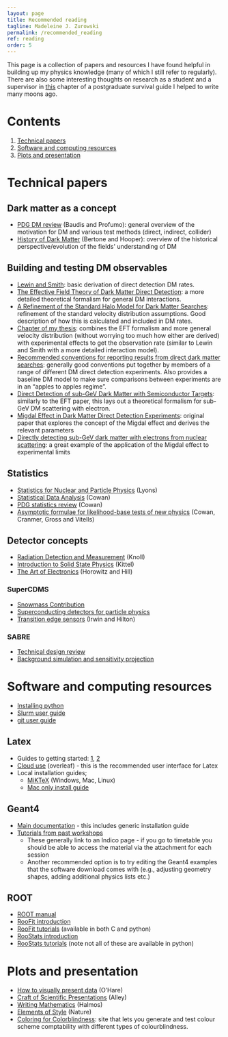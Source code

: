 ```yaml
---
layout: page
title: Recommended reading
tagline: Madeleine J. Zurowski
permalink: /recommended_reading
ref: reading
order: 5
---
```


This page is a collection of papers and resources I have found helpful in building up my physics knowledge (many of which I still refer to regularly). There are also some interesting thoughts on research as a student and a supervisor in [this](https://mjzurowski.github.io/files/Postgraduate_Survival_Guide_ch5.pdf) chapter of a postgraduate survival guide I helped to write many moons ago.

# Contents
1. [Technical papers](#papers)
2. [Software and computing resources](#software)
3. [Plots and presentation](#style)

# Technical papers<a name="papers"></a>

## Dark matter as a concept
* [PDG DM review](https://pdg.lbl.gov/2024/web/viewer.html?file=../reviews/rpp2024-rev-dark-matter.pdf) (Baudis and Profumo): general overview of the motivation for DM and various test methods (direct, indirect, collider)
* [History of Dark Matter](https://arxiv.org/abs/1605.04909) (Bertone and Hooper): overview of the historical perspective/evolution of the fields' understanding of DM

## Building and testing DM observables
* [Lewin and Smith](https://www.sciencedirect.com/science/article/abs/pii/S0927650596000473): basic derivation of direct detection DM rates.
* [The Effective Field Theory of Dark Matter Direct Detection](https://arxiv.org/abs/1203.3542): a more detailed theoretical formalism for general DM interactions.
* [A Refinement of the Standard Halo Model for Dark Matter Searches](https://arxiv.org/pdf/1810.11468): refinement of the standard velocity distribution assumptions. Good description of how this is calculated and included in DM rates.
* [Chapter of my thesis](https://mjzurowski.github.io/files/rate_calcs.pdf): combines the EFT formalism and more general velocity distribution (without worrying too much how either are derived) with experimental effects to get the observation rate (similar to Lewin and Smith with a more detailed interaction model).
* [Recommended conventions for reporting results from direct dark matter searches](https://arxiv.org/pdf/2105.00599): generally good conventions put together by members of a range of different DM direct detection experiments. Also provides a baseline DM model to make sure comparisons between experiments are in an “apples to apples regime”.
* [Direct Detection of sub-GeV Dark Matter with Semiconductor Targets](https://arxiv.org/pdf/1509.01598): similarly to the EFT paper, this lays out a theoretical formalism for sub-GeV DM scattering with electron.
* [Migdal Effect in Dark Matter Direct Detection Experiments](https://arxiv.org/abs/1707.07258): original paper that explores the concept of the Migdal effect and derives the relevant parameters
* [Directly detecting sub-GeV dark matter with electrons from nuclear scattering](https://arxiv.org/pdf/1711.09906): a great example of the application of the Migdal effect to experimental limits

## Statistics
* [Statistics for Nuclear and Particle Physics](https://www.cambridge.org/highereducation/books/statistics-for-nuclear-and-particle-physicists/9544B39F3244D9457BEC324CD34F1571#overview) (Lyons)
* [Statistical Data Analysis](https://www.sherrytowers.com/cowan_statistical_data_analysis.pdf) (Cowan)
* [PDG statistics review](https://pdg.lbl.gov/2020/reviews/rpp2020-rev-statistics.pdf) (Cowan)
* [Asymptotic formulae for likelihood-base tests of new physics](https://arxiv.org/abs/1007.1727) (Cowan, Cranmer, Gross and Vitells)

## Detector concepts
* [Radiation Detection and Measurement](https://indico-tdli.sjtu.edu.cn/event/171/contributions/2123/attachments/982/1592/Knoll4thEdition.pdf) (Knoll)
* [Introduction to Solid State Physics](http://metal.elte.hu/~groma/Anyagtudomany/kittel.pdf) (Kittel)
* [The Art of Electronics](https://kolegite.com/EE_library/books_and_lectures/%D0%95%D0%BB%D0%B5%D0%BA%D1%82%D1%80%D0%BE%D0%BD%D0%B8%D0%BA%D0%B0/_The%20Art%20of%20Electronics%203rd%20ed%20%5B2015%5D.pdf) (Horowitz and Hill)

### SuperCDMS
* [Snowmass Contribution](https://arxiv.org/abs/2203.08463)
* [Superconducting detectors for particle physics](https://arxiv.org/abs/2111.08875)
* [Transition edge sensors](https://link.springer.com/chapter/10.1007/10933596_3) (Irwin and Hilton)

### SABRE
* [Technical design review](https://arxiv.org/abs/2411.13889)
* [Background simulation and sensitivity projection](https://arxiv.org/abs/2205.13849)

# Software and computing resources<a name="software"></a>
* [Installing python](https://realpython.com/installing-python/)
* [Slurm user guide](https://slurm.schedmd.com/quickstart.html)
* [git user guide](https://github.com/git-guides)

## Latex
* Guides to getting started: [1](https://www.maths.tcd.ie/~dwilkins/LaTeXPrimer/), [2](https://www.overleaf.com/learn/latex/Learn_LaTeX_in_30_minutes)
* [Cloud use](https://www.overleaf.com/project) (overleaf) - this is the recommended user interface for Latex
* Local installation guides;
    * [MiKTeX](https://miktex.org/download) (Windows, Mac, Linux)
    * [Mac only install guide](https://sourabhbajaj.com/mac-setup/LaTeX/)

## Geant4
* [Main documentation](https://geant4.web.cern.ch/docs/) - this includes generic installation guide
* [Tutorials from past workshops](https://geant4.web.cern.ch/docs/tutorials?past)
    * These generally link to an Indico page - if you go to timetable you should be able to access the material via the attachment for each session
    * Another recommended option is to try editing the Geant4 examples that the software download comes with (e.g., adjusting geometry shapes, adding additional physics lists etc.)

## ROOT
* [ROOT manual](https://root.cern/manual/)
* [RooFit introduction](https://root.cern/download/roofit-strasbourg-v10.pdf)
* [RooFit tutorials](https://root.cern/doc/v628/group__tutorial__roofit.html) (available in both C and python)
* [RooStats introduction](https://indico.cern.ch/event/72320/contributions/2082590/attachments/1037204/1478053/schott_2009.11.26_roostats_tutorials.pdf)
* [RooStats tutorials](https://root.cern/doc/v630/group__tutorial__roostats.html) (note not all of these are available in python)

# Plots and presentation<a name="style"></a>
* [How to visually present data](https://github.com/cajohare/HowToMakeAPlot) (O’Hare)
* [Craft of Scientific Presentations](https://sharif.edu/~namvar/index_files/Scientific-Presentation.pdf) (Alley)
* [Writing Mathematics](https://entropiesschool.sciencesconf.org/data/How_to_Write_Mathematics.pdf) (Halmos)
* [Elements of Style](https://www.nature.com/articles/nphys724) (Nature)
* [Coloring for Colorblindness](https://davidmathlogic.com/colorblind/): site that lets you generate and test colour scheme comptability with different types of colourblindness.
